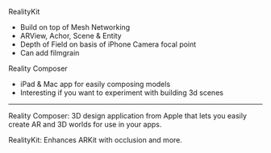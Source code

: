 RealityKit
- Build on top of Mesh Networking
- ARView, Achor, Scene & Entity
- Depth of Field on basis of iPhone Camera focal point
- Can add filmgrain

Reality Composer
- iPad & Mac app for easily composing models
- Interesting if you want to experiment with building 3d scenes

-----------------

Reality Composer: 3D design application from Apple that lets you easily
create AR and 3D worlds for use in your apps.

RealityKit: Enhances ARKit with occlusion and more.